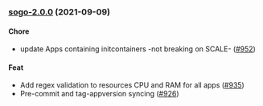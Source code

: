 
<a name="sogo-2.0.0"></a>
### [sogo-2.0.0](https://github.com/truecharts/apps/compare/sogo-1.0.4...sogo-2.0.0) (2021-09-09)

#### Chore

* update Apps containing initcontainers  -not breaking on SCALE- ([#952](https://github.com/truecharts/apps/issues/952))

#### Feat

* Add regex validation to resources CPU and RAM for all apps ([#935](https://github.com/truecharts/apps/issues/935))
* Pre-commit and tag-appversion syncing ([#926](https://github.com/truecharts/apps/issues/926))
